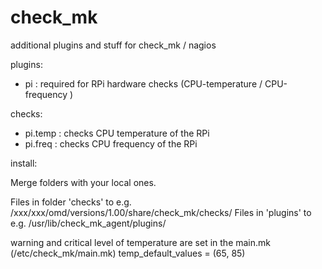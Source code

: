 check_mk
========

additional plugins and stuff for check_mk / nagios

plugins: 
* pi	:	required for RPi hardware checks (CPU-temperature / CPU-frequency )

checks: 
* pi.temp	:	checks CPU temperature of the RPi
* pi.freq	:	checks CPU frequency of the RPi


install:

Merge folders with your local ones. 

Files in folder 'checks' to e.g. /xxx/xxx/omd/versions/1.00/share/check_mk/checks/
Files in 'plugins' to e.g. /usr/lib/check_mk_agent/plugins/

warning and critical level of temperature are set in the main.mk (/etc/check_mk/main.mk)
temp_default_values = (65, 85)

